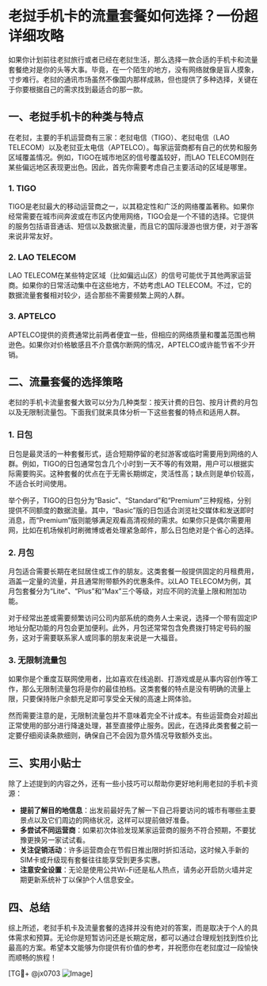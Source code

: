 # 老挝手机卡的流量套餐如何选择？一份超详细攻略

如果你计划前往老挝旅行或者已经在老挝生活，那么选择一款合适的手机卡和流量套餐绝对是你的头等大事。毕竟，在一个陌生的地方，没有网络就像是盲人摸象，寸步难行。老挝的通讯市场虽然不像国内那样成熟，但也提供了多种选择，关键在于你要根据自己的需求找到最适合的那一款。

## 一、老挝手机卡的种类与特点

在老挝，主要的手机运营商有三家：老挝电信（TIGO）、老挝电信（LAO TELECOM）以及老挝亚太电信（APTELCO）。每家运营商都有自己的优势和服务区域覆盖情况。例如，TIGO在城市地区的信号覆盖较好，而LAO TELECOM则在某些偏远地区表现更出色。因此，首先你需要考虑自己主要活动的区域是哪里。

### 1. TIGO
TIGO是老挝最大的移动运营商之一，以其稳定性和广泛的网络覆盖著称。如果你经常需要在城市间奔波或在市区内使用网络，TIGO会是一个不错的选择。它提供的服务包括语音通话、短信以及数据流量，而且它的国际漫游也很方便，对于游客来说非常友好。

### 2. LAO TELECOM
LAO TELECOM在某些特定区域（比如偏远山区）的信号可能优于其他两家运营商。如果你的日常活动集中在这些地方，不妨考虑LAO TELECOM。不过，它的数据流量套餐相对较少，适合那些不需要频繁上网的人群。

### 3. APTELCO
APTELCO提供的资费通常比前两者便宜一些，但相应的网络质量和覆盖范围也稍逊色。如果你对价格敏感且不介意偶尔断网的情况，APTELCO或许能节省不少开销。

## 二、流量套餐的选择策略

老挝的手机卡流量套餐大致可以分为几种类型：按天计费的日包、按月计费的月包以及无限制流量包。下面我们就来具体分析一下这些套餐的特点和适用人群。

### 1. 日包
日包是最灵活的一种套餐形式，适合短期停留的老挝游客或临时需要用到网络的人群。例如，TIGO的日包通常包含几个小时到一天不等的有效期，用户可以根据实际需要购买。这种套餐的优点在于无需长期绑定，灵活性高；缺点则是单价较高，不适合长时间使用。

举个例子，TIGO的日包分为“Basic”、“Standard”和“Premium”三种规格，分别提供不同额度的数据流量。其中，“Basic”版的日包适合浏览社交媒体和发送即时消息，而“Premium”版则能够满足观看高清视频的需求。如果你只是偶尔需要用网，比如在机场候机时刷微博或者处理紧急邮件，那么日包绝对是个省心的选择。

### 2. 月包
月包适合需要长期在老挝居住或工作的朋友。这类套餐一般提供固定的月租费用，涵盖一定量的流量，并且通常附带额外的优惠条件。以LAO TELECOM为例，其月包套餐分为“Lite”、“Plus”和“Max”三个等级，对应不同的流量上限和附加功能。

对于经常出差或需要频繁访问公司内部系统的商务人士来说，选择一个带有固定IP地址分配功能的月包会更加便利。此外，月包还常常包含免费拨打特定号码的服务，这对于需要联系家人或同事的朋友来说是一大福音。

### 3. 无限制流量包
如果你是个重度互联网使用者，比如喜欢在线追剧、打游戏或是从事内容创作等工作，那么无限制流量包将是你的最佳拍档。这类套餐的特点是没有明确的流量上限，只要保持账户余额充足即可享受全天候的高速上网体验。

然而需要注意的是，无限制流量包并不意味着完全不计成本。有些运营商会对超出正常使用的部分进行降速处理，甚至直接停止服务。因此，在选择此类套餐之前一定要仔细阅读条款细则，确保自己不会因为意外情况导致额外支出。

## 三、实用小贴士

除了上述提到的内容之外，还有一些小技巧可以帮助你更好地利用老挝的手机卡资源：

- **提前了解目的地信息**：出发前最好先了解一下自己将要访问的城市有哪些主要景点以及它们周边的网络状况，这样可以提前做好准备。
- **多尝试不同运营商**：如果初次体验发现某家运营商的服务不符合预期，不要犹豫更换另一家试试看。
- **关注促销活动**：许多运营商会在节假日推出限时折扣活动，这时候入手新的SIM卡或升级现有套餐往往能享受到更多实惠。
- **注意安全设置**：无论是使用公共Wi-Fi还是私人热点，请务必开启防火墙并定期更新系统补丁以保护个人信息安全。

## 四、总结

综上所述，老挝手机卡及流量套餐的选择并没有绝对的答案，而是取决于个人的具体需求和预算。无论你是短暂访问还是长期定居，都可以通过合理规划找到性价比最高的方案。希望本文能够为你提供有价值的参考，并祝愿你在老挝度过一段愉快而顺畅的旅程！

[TG💪+ @jx0703 ![Image](https://github.com/user-attachments/assets/dbca1d08-cadb-493c-b0ec-ad6f7a83f270)]